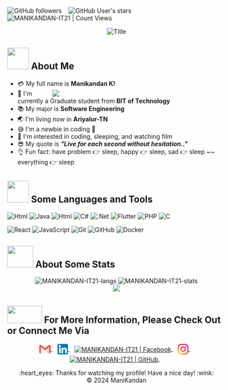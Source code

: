 <img alt="GitHub followers" src="https://img.shields.io/github/followers/MANIKANDAN-IT21?style=social"> &nbsp;&nbsp; <img alt="GitHub User's stars" src="https://img.shields.io/github/stars/MANIKANDAN-IT21?style=social"> &nbsp;&nbsp; <img alt="MANIKANDAN-IT21 | Count Views" src="https://enemo786q3svfle.m.pipedream.net" />

<div align="center">
  <img src="https://readme-typing-svg.herokuapp.com?font=Architects+Daughter&color=%2338C2FF&size=50&center=true&vCenter=true&height=60&width=600&lines=Heyyy!+I'm+Manikandan+%3C3;MAni+is+me!!!;Welcome+to+my+profile!" alt="Title"></img>
</div>


## <img src="https://raw.githubusercontent.com/nixin72/nixin72/master/wave.gif" width="50px" height="50px"></img> About Me

- :credit_card: My full name is **Manikandan K!** <img src="https://i.pinimg.com/originals/df/1a/ff/df1aff8395678d11b99b575f0e3b19d5.gif" width="400" align="right"/>
- :school: I'm currently a Graduate student from **BIT of Technology**
- :books: My major is **Software Engineering**
- :earth_asia: I'm living now in **Ariyalur-TN**
- :sweat_smile: I'm a newbie in coding :penguin:
- :monocle_face: I'm interested in coding, sleeping, and watching film
- :sunglasses: My quote is ***"Live for each second without hesitation.."*** 
- :ok_hand: Fun fact: have problem :point_right: sleep, happy :point_right: sleep, sad :point_right: sleep ~~ everything :point_right: sleep

## <img src="https://media2.giphy.com/media/QssGEmpkyEOhBCb7e1/giphy.gif?cid=ecf05e47a0n3gi1bfqntqmob8g9aid1oyj2wr3ds3mg700bl&rid=giphy.gif" width="50px" height="50px"> Some Languages and Tools
![Html](https://img.shields.io/badge/html-%23ED8B00.svg?style=for-the-badge&logo=java&logoColor=white)  ![Java](https://img.shields.io/badge/java-%23ED8B00.svg?style=for-the-badge&logo=java&logoColor=white) ![Html](https://img.shields.io/badge/html-%236DB33F.svg?style=for-the-badge&logo=spring&logoColor=white) ![C#](https://img.shields.io/badge/c%23-%23239120.svg?style=for-the-badge&logo=c-sharp&logoColor=white) ![.Net](https://img.shields.io/badge/.NET-5C2D91?style=for-the-badge&logo=.net&logoColor=white) ![Flutter](https://img.shields.io/badge/Flutter-%2302569B.svg?style=for-the-badge&logo=Flutter&logoColor=white) ![PHP](https://img.shields.io/badge/php-%23777BB4.svg?style=for-the-badge&logo=php&logoColor=white) ![C](https://img.shields.io/badge/c-%2300599C.svg?style=for-the-badge&logo=c&logoColor=white) 

![React](https://img.shields.io/badge/react-%2320232a.svg?style=for-the-badge&logo=react&logoColor=%2361DAFB) ![JavaScript](https://img.shields.io/badge/javascript-%23323330.svg?style=for-the-badge&logo=javascript&logoColor=%23F7DF1E) 
![Git](https://img.shields.io/badge/git-%23F05033.svg?style=for-the-badge&logo=git&logoColor=white) ![GitHub](https://img.shields.io/badge/github-%23121011.svg?style=for-the-badge&logo=github&logoColor=white) ![Docker](https://img.shields.io/badge/docker-%230db7ed.svg?style=for-the-badge&logo=docker&logoColor=white)

## <img src="https://media0.giphy.com/media/cNZqrH5IzOG0xrlWks/giphy.gif?cid=ecf05e47map255q427en9uprqc1sb0unjq5k4fnqg5pmhhs4&rid=giphy.gif&ct=s" width="60px" height="50px"> About Some Stats
<div align="center">
<img height="150em" src="https://github-readme-stats.vercel.app/api/top-langs/?username=MANIKANDAN-IT21&layout=compact&show_icon=true&theme=algolia" alt="MANIKANDAN-IT21-langs"/>
<img height="150em" src="https://github-readme-stats.vercel.app/api/?username=MANIKANDAN-IT21&layout=compact&show_icon=true&theme=algolia" alt="MANIKANDAN-IT21-stats"/>
</div>
<div align="center">
  <img src="http://github-readme-streak-stats.herokuapp.com?user=MANIKANDAN-IT21&theme=algolia&background=0d1117&hide_border=true" />
  <!-- <img src="https://activity-graph.herokuapp.com/graph?username=MANIKANDAN-IT21&theme=react-dark"/> -->
  <!-- <img src="https://peaceful-beyond-61134.herokuapp.com/graph?username=MANIKANDAN-IT21&theme=react-dark"/> -->
</div>

## <img src='https://raw.githubusercontent.com/ShahriarShafin/ShahriarShafin/main/Assets/handshake.gif' width="80px" height="40px"> For More Information, Please Check Out or Connect Me Via
<p align="center">
  <a href="manikamaraj.k@gmail.com" >
    <img align="center" alt="MANIKANDAN-IT21 | Gmail" width="26px" src="https://github.com/SatYu26/SatYu26/blob/master/Assets/Gmail.svg" />
  </a> &nbsp;&nbsp;
  
  <a href="www.linkedin.com/in/manikandan-k1" target="_blank">
    <img align="center" alt="MANIKANDAN-IT21 | Linkedin" width="24px" src="https://github.com/SatYu26/SatYu26/blob/master/Assets/Linkedin.svg" />
  </a> &nbsp;&nbsp;
  
  <a href="https://www.instagram.com/manikamaraj_/" target="_blank">
      <img align="center" alt="MANIKANDAN-IT21 | Facebook" width="24px" src="https://upload.wikimedia.org/wikipedia/en/thumb/0/04/Facebook_f_logo_%282021%29.svg/100px-Facebook_f_logo_%282021%29.svg.png" />
  </a> &nbsp;&nbsp;
  
  <a href="https://www.instagram.com/manikamaraj_/" target="_blank">
    <img align="center" alt="MANIKANDAN-IT21 | Instagram" width="24px" src="https://github.com/SatYu26/SatYu26/blob/master/Assets/Instagram.svg" />
  </a> &nbsp;&nbsp;
  
  <a href="https://profile-summary-for-github.herokuapp.com/user/MANIKANDAN-IT21" target="_blank">
    <img align="center" alt="MANIKANDAN-IT21 | GitHub" width="26px" src="https://upload.wikimedia.org/wikipedia/commons/thumb/a/ae/Github-desktop-logo-symbol.svg/1024px-Github-desktop-logo-symbol.svg.png" />
  </a> &nbsp;&nbsp;
  
<div align="center">
  :heart_eyes: Thanks for watching my profile! Have a nice day! :wink: <br/>
  &copy; 2024 ManiKandan 
</div>

